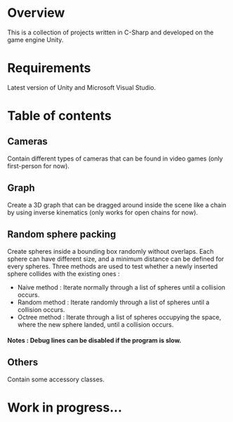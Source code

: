 # Overview
This is a collection of projects written in C-Sharp and developed on the game engine Unity.

# Requirements
Latest version of Unity and Microsoft Visual Studio.

# Table of contents

## Cameras
Contain different types of cameras that can be found in video games (only first-person for now).

## Graph
Create a 3D graph that can be dragged around inside the scene like a chain by using inverse kinematics (only works for open chains for now).

## Random sphere packing
Create spheres inside a bounding box randomly without overlaps. Each sphere can have different size, and a minimum distance can be defined for every spheres. Three methods are used to test whether a newly inserted sphere collides with the existing ones :
* Naive method : Iterate normally through a list of spheres until a collision occurs.
* Random method : Iterate randomly through a list of spheres until a collision occurs.
* Octree method : Iterate through a list of spheres occupying the space, where the new sphere landed, until a collision occurs.

#### Notes : Debug lines can be disabled if the program is slow.

## Others
Contain some accessory classes.

# Work in progress...
